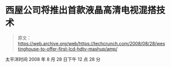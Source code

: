 # 西屋公司将推出首款液晶高清电视混搭技术

> 原文：<https://web.archive.org/web/https://techcrunch.com/2008/08/28/westinghouse-to-offer-first-lcd-hdtv-mashup/amp/>

太平洋时间 2008 年 8 月 28 日下午 12 点 28 分